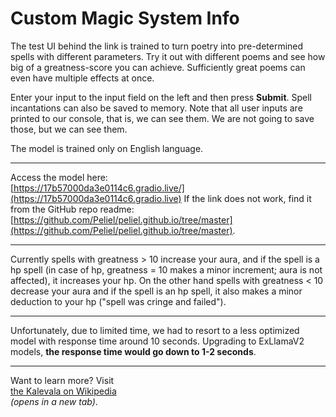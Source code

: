 # Custom Magic System Info

The test UI behind the link is trained to turn poetry into pre-determined spells with different parameters. Try it out with different poems and see how  
big of a greatness-score you can achieve. Sufficiently great poems can even have multiple effects at once.

Enter your input to the input field on the left and then press **Submit**. Spell incantations can also be saved to memory. Note that all user inputs are printed to our console, that is, we can see them. We are not going to save those, but we can see them.

The model is trained only on English language.

---
Access the model here:  
[https://17b57000da3e0114c6.gradio.live/](https://17b57000da3e0114c6.gradio.live)
If the link does not work, find it from the GitHub repo readme:  
[https://github.com/Peliel/peliel.github.io/tree/master](https://github.com/Peliel/peliel.github.io/tree/master).

---

Currently spells with greatness > 10 increase your aura, and if the spell is a hp spell (in case of hp, greatness = 10 makes a minor increment; aura is not affected), it increases your hp. On the other hand spells with greatness < 10 decrease your aura and if the spell is an hp spell, it also makes a minor deduction to your hp ("spell was cringe and failed").

---

Unfortunately, due to limited time, we had to resort to a less optimized model with response time around 10 seconds. Upgrading to ExLlamaV2 models, **the response time would go down to 1-2 seconds**.

---

Want to learn more? Visit  
[the Kalevala on Wikipedia](https://en.wikipedia.org/wiki/Kalevala)  
*(opens in a new tab)*.
